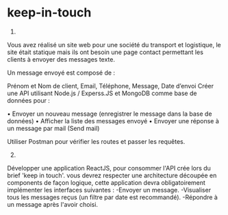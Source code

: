 # keep-in-touch
1)




Vous avez réalisé un site web pour une société du transport et logistique, le site était statique mais ils ont besoin une page contact permettant les clients à envoyer des messages texte.

Un message envoyé est composé de :

Prénom et Nom de client,
Email,
Téléphone,
Message,
Date d’envoi
Créer une API utilisant Node.js / Experss.JS et MongoDB comme base de données pour :

• Envoyer un nouveau message (enregistrer le message dans la base de données) • Afficher la liste des messages envoyé • Envoyer une réponse à un message par mail (Send mail)

Utiliser Postman pour vérifier les routes et passer les requêtes.


2)



Développer une application ReactJS, pour consommer l'API crée lors du brief 'keep in touch'. vous devrez respecter une architecture découpée en components de façon logique, cette application devra obligatoirement implémenter les interfaces suivantes : -Envoyer un message. -Visualiser tous les messages reçus (un filtre par date est recommandé). -Répondre à un message après l'avoir choisi.
